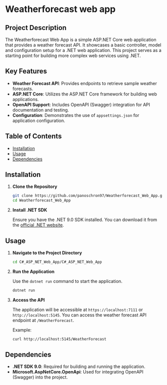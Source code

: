 # Weatherforecast web app

## Project Description

The Weatherforecast Web App is a simple ASP.NET Core web application that provides a weather forecast API. It showcases a basic controller, model and configuration setup for a .NET web application. This project serves as a starting point for building more complex web services using .NET.

## Key Features

-   **Weather Forecast API**: Provides endpoints to retrieve sample weather forecasts.
-   **ASP.NET Core**: Utilizes the ASP.NET Core framework for building web applications.
-   **OpenAPI Support**: Includes OpenAPI (Swagger) integration for API documentation and testing.
-   **Configuration**: Demonstrates the use of `appsettings.json` for application configuration.

## Table of Contents

-   [Installation](#installation)
-   [Usage](#usage)
-   [Dependencies](#dependencies)

## Installation

1.  **Clone the Repository**

    ```bash
    git clone https://github.com/panoschron97/Weatherforecast_Web_App.git
    cd Weatherforecast_Web_App
    ```

2.  **Install .NET SDK**

    Ensure you have the .NET 9.0 SDK installed. You can download it from the [official .NET website](https://dotnet.microsoft.com/en-us/download).

## Usage

1.  **Navigate to the Project Directory**

    ```bash
    cd C#_ASP_NET_Web_App/C#_ASP_NET_Web_App
    ```

2.  **Run the Application**

    Use the `dotnet run` command to start the application.

    ```bash
    dotnet run
    ```

3.  **Access the API**

    The application will be accessible at `https://localhost:7111` or `http://localhost:5145`. You can access the weather forecast API endpoint at `/WeatherForecast`.

    Example:

    ```bash
    curl http://localhost:5145/WeatherForecast
    ```

## Dependencies

-   **.NET SDK 9.0**: Required for building and running the application.
-   **Microsoft.AspNetCore.OpenApi**: Used for integrating OpenAPI (Swagger) into the project.
